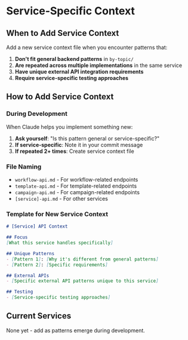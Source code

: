 # Service-Specific Context

## When to Add Service Context

Add a new service context file when you encounter patterns that:

1. **Don't fit general backend patterns** in `by-topic/`
2. **Are repeated across multiple implementations** in the same service
3. **Have unique external API integration requirements**
4. **Require service-specific testing approaches**

## How to Add Service Context

### During Development
When Claude helps you implement something new:

1. **Ask yourself**: "Is this pattern general or service-specific?"
2. **If service-specific**: Note it in your commit message
3. **If repeated 2+ times**: Create service context file

### File Naming
- `workflow-api.md` - For workflow-related endpoints
- `template-api.md` - For template-related endpoints  
- `campaign-api.md` - For campaign-related endpoints
- `[service]-api.md` - For other services

### Template for New Service Context
```markdown
# [Service] API Context

## Focus
[What this service handles specifically]

## Unique Patterns
- [Pattern 1]: [Why it's different from general patterns]
- [Pattern 2]: [Specific requirements]

## External APIs
- [Specific external API patterns unique to this service]

## Testing
- [Service-specific testing approaches]
```

## Current Services
None yet - add as patterns emerge during development.